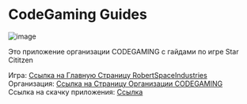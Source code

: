 # CodeGaming Guides

![image](https://user-images.githubusercontent.com/52619963/170831080-b1be280f-f58b-4a81-983c-9392c99eadd8.png)
 
Это приложение организации CODEGAMING с гайдами по игре Star Cititzen

Игра: 
<a href="https://robertsspaceindustries.com">Ссылка на Главную Страницу RobertSpaceIndustries</a>
<br>Организация:
<a href="https://robertsspaceindustries.com/orgs/CODEGAMING">Ссылка на Страницу Организации CODEGAMING</a>
<br>Ссылка на скачку приложения:
<a href="https://github.com/LynxarA-Coding/CodeGaming/releases/download/beta1.0/CodeGaming.Guides.exe">Ссылка</a>
